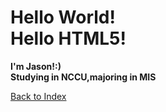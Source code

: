 
<!DOCTYPE html>
<html>
<head>
	<Title>109306015</Title>
</head>
<body>
<H1>Hello World!
<br>Hello HTML5!</H1>
<B>I'm Jason!:)
<br>Studying in NCCU,majoring in MIS</B>
<p>
	<a href ="https://bugee1234.github.io/template/">Back to Index</a>
</p>
</body>
  </hyml>
